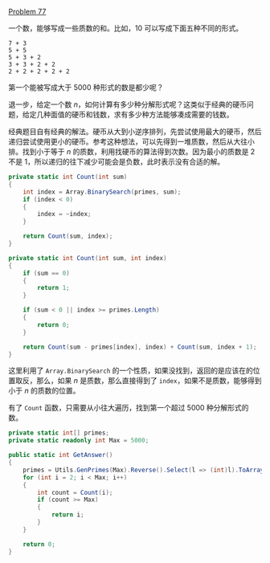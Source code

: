 [Problem 77](https://projecteuler.net/problem=77 "Problem 77 - Project Euler")

一个数，能够写成一些质数的和。比如，10 可以写成下面五种不同的形式。
```
7 + 3
5 + 5
5 + 3 + 2
3 + 3 + 2 + 2
2 + 2 + 2 + 2 + 2
```
第一个能被写成大于 5000 种形式的数是都少呢？

退一步，给定一个数 $n$，如何计算有多少种分解形式呢？这类似于经典的硬币问题，给定几种面值的硬币和钱数，求有多少种方法能够凑成需要的钱数。

经典题目自有经典的解法。硬币从大到小逆序排列，先尝试使用最大的硬币，然后递归尝试使用更小的硬币。参考这种想法，可以先得到一堆质数，然后从大往小排。找到小于等于 $n$ 的质数，利用找硬币的算法得到次数。因为最小的质数是 2 不是 1，所以递归的往下减少可能会是负数，此时表示没有合适的解。
``` csharp
private static int Count(int sum)
{
    int index = Array.BinarySearch(primes, sum);
    if (index < 0)
    {
        index = ~index;
    }

    return Count(sum, index);
}

private static int Count(int sum, int index)
{
    if (sum == 0)
    {
        return 1;
    }

    if (sum < 0 || index >= primes.Length)
    {
        return 0;
    }

    return Count(sum - primes[index], index) + Count(sum, index + 1);
}
```
这里利用了 `Array.BinarySearch` 的一个性质，如果没找到，返回的是应该在的位置取反，那么，如果 $n$ 是质数，那么直接得到了 `index`，如果不是质数，能够得到小于 $n$ 的质数的位置。

有了 `Count` 函数，只需要从小往大遍历，找到第一个超过 5000 种分解形式的数。
``` csharp
private static int[] primes;
private static readonly int Max = 5000;

public static int GetAnswer()
{
    primes = Utils.GenPrimes(Max).Reverse().Select(l => (int)l).ToArray();
    for (int i = 2; i < Max; i++)
    {
        int count = Count(i);
        if (count >= Max)
        {
            return i;
        }
    }

    return 0;
}
```
